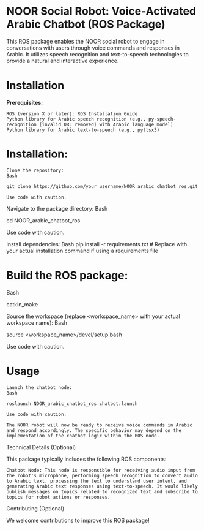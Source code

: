 # NOOR Social Robot: Voice-Activated Arabic Chatbot (ROS Package)

This ROS package enables the NOOR social robot to engage in conversations with users through voice commands and responses in Arabic. It utilizes speech recognition and text-to-speech technologies to provide a natural and interactive experience.

# Installation

**Prerequisites:**

    ROS (version X or later): ROS Installation Guide
    Python library for Arabic speech recognition (e.g., py-speech-recognition [invalid URL removed] with Arabic language model)
    Python library for Arabic text-to-speech (e.g., pyttsx3)

# Installation:

    Clone the repository:
    Bash

    git clone https://github.com/your_username/NOOR_arabic_chatbot_ros.git

    Use code with caution.

Navigate to the package directory:
Bash

cd NOOR_arabic_chatbot_ros

Use code with caution.

Install dependencies:
Bash
        pip install -r requirements.txt  # Replace with your actual installation command if using a requirements file


# Build the ROS package:
Bash

catkin_make

Source the workspace (replace <workspace_name> with your actual workspace name):
Bash

source <workspace_name>/devel/setup.bash

Use code with caution.

# Usage

    Launch the chatbot node:
    Bash

    roslaunch NOOR_arabic_chatbot_ros chatbot.launch

    Use code with caution.

    The NOOR robot will now be ready to receive voice commands in Arabic and respond accordingly. The specific behavior may depend on the implementation of the chatbot logic within the ROS node.

Technical Details (Optional)

This package typically includes the following ROS components:

    Chatbot Node: This node is responsible for receiving audio input from the robot's microphone, performing speech recognition to convert audio to Arabic text, processing the text to understand user intent, and generating Arabic text responses using text-to-speech. It would likely publish messages on topics related to recognized text and subscribe to topics for robot actions or responses.

Contributing (Optional)

We welcome contributions to improve this ROS package!

